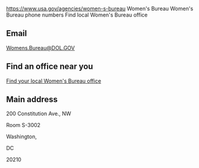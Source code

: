 

https://www.usa.gov/agencies/women-s-bureau
Women's Bureau
Women's Bureau phone numbers
Find local Women's Bureau office

Email
-----

[Womens.Bureau@DOL.GOV](mailto:Womens.Bureau@DOL.GOV)

Find an office near you
-----------------------

[Find your local Women's Bureau office](https://www.dol.gov/agencies/wb/contact/regions)

Main address
------------

200 Constitution Ave., NW
  
Room S-3002
  
Washington,

DC

20210
